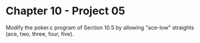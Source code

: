 # Chapter 10 - Project 05

Modify the poker.c program of Section 10.5 by allowing "ace-low" straights (ace,
two, three, four, five).

